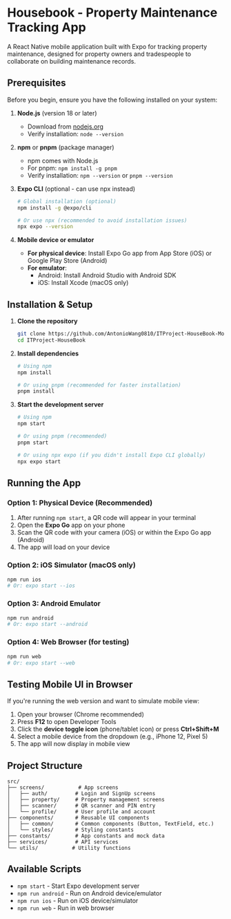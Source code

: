 # Housebook - Property Maintenance Tracking App

A React Native mobile application built with Expo for tracking property maintenance, designed for property owners and tradespeople to collaborate on building maintenance records.

## Prerequisites

Before you begin, ensure you have the following installed on your system:

1. **Node.js** (version 18 or later)
   - Download from [nodejs.org](https://nodejs.org/)
   - Verify installation: `node --version`

2. **npm** or **pnpm** (package manager)
   - npm comes with Node.js
   - For pnpm: `npm install -g pnpm`
   - Verify installation: `npm --version` or `pnpm --version`

3. **Expo CLI** (optional - can use npx instead)
   ```bash
   # Global installation (optional)
   npm install -g @expo/cli
   
   # Or use npx (recommended to avoid installation issues)
   npx expo --version
   ```

4. **Mobile device or emulator**
   - **For physical device**: Install Expo Go app from App Store (iOS) or Google Play Store (Android)
   - **For emulator**: 
     - Android: Install Android Studio with Android SDK
     - iOS: Install Xcode (macOS only)

## Installation & Setup

1. **Clone the repository**
   ```bash
   git clone https://github.com/AntonioWang0810/ITProject-HouseBook-Mobile-Frontend.git
   cd ITProject-HouseBook
   ```

2. **Install dependencies**
   ```bash
   # Using npm
   npm install
   
   # Or using pnpm (recommended for faster installation)
   pnpm install
   ```

3. **Start the development server**
   ```bash
   # Using npm
   npm start
   
   # Or using pnpm (recommended)
   pnpm start
   
   # Or using npx expo (if you didn't install Expo CLI globally)
   npx expo start
   ```

## Running the App

### Option 1: Physical Device (Recommended)
1. After running `npm start`, a QR code will appear in your terminal
2. Open the **Expo Go** app on your phone
3. Scan the QR code with your camera (iOS) or within the Expo Go app (Android)
4. The app will load on your device

### Option 2: iOS Simulator (macOS only)
```bash
npm run ios
# Or: expo start --ios
```

### Option 3: Android Emulator
```bash
npm run android
# Or: expo start --android
```

### Option 4: Web Browser (for testing)
```bash
npm run web
# Or: expo start --web
```

## Testing Mobile UI in Browser

If you're running the web version and want to simulate mobile view:

1. Open your browser (Chrome recommended)
2. Press **F12** to open Developer Tools
3. Click the **device toggle icon** (phone/tablet icon) or press **Ctrl+Shift+M**
4. Select a mobile device from the dropdown (e.g., iPhone 12, Pixel 5)
5. The app will now display in mobile view

## Project Structure

```
src/
├── screens/           # App screens
│   ├── auth/         # Login and SignUp screens
│   ├── property/     # Property management screens
│   ├── scanner/      # QR scanner and PIN entry
│   └── profile/      # User profile and account
├── components/       # Reusable UI components
│   ├── common/       # Common components (Button, TextField, etc.)
│   └── styles/       # Styling constants
├── constants/        # App constants and mock data
├── services/         # API services
└── utils/           # Utility functions
```

## Available Scripts

- `npm start` - Start Expo development server
- `npm run android` - Run on Android device/emulator
- `npm run ios` - Run on iOS device/simulator
- `npm run web` - Run in web browser
